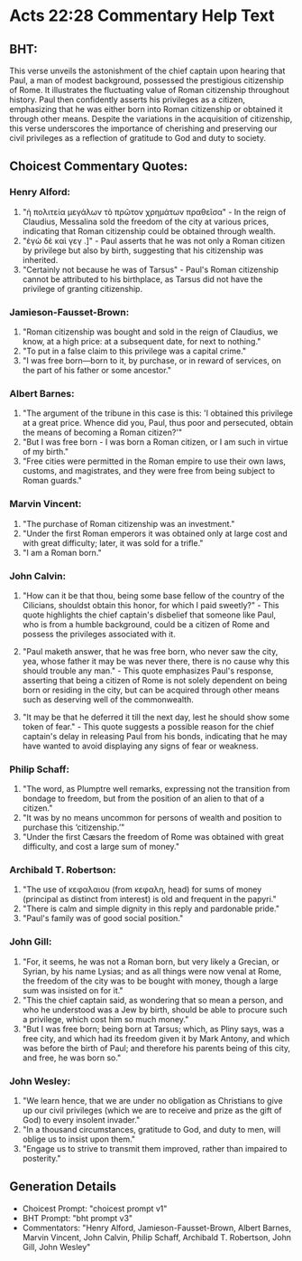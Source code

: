 # Acts 22:28 Commentary Help Text

## BHT:
This verse unveils the astonishment of the chief captain upon hearing that Paul, a man of modest background, possessed the prestigious citizenship of Rome. It illustrates the fluctuating value of Roman citizenship throughout history. Paul then confidently asserts his privileges as a citizen, emphasizing that he was either born into Roman citizenship or obtained it through other means. Despite the variations in the acquisition of citizenship, this verse underscores the importance of cherishing and preserving our civil privileges as a reflection of gratitude to God and duty to society.

## Choicest Commentary Quotes:
### Henry Alford:
1. "ἡ πολιτεία μεγάλων τὸ πρῶτον χρημάτων πραθεῖσα" - In the reign of Claudius, Messalina sold the freedom of the city at various prices, indicating that Roman citizenship could be obtained through wealth.
2. "ἐγὼ δὲ καὶ γεγ  .]" - Paul asserts that he was not only a Roman citizen by privilege but also by birth, suggesting that his citizenship was inherited.
3. "Certainly not because he was of Tarsus" - Paul's Roman citizenship cannot be attributed to his birthplace, as Tarsus did not have the privilege of granting citizenship.

### Jamieson-Fausset-Brown:
1. "Roman citizenship was bought and sold in the reign of Claudius, we know, at a high price: at a subsequent date, for next to nothing."
2. "To put in a false claim to this privilege was a capital crime."
3. "I was free born—born to it, by purchase, or in reward of services, on the part of his father or some ancestor."

### Albert Barnes:
1. "The argument of the tribune in this case is this: 'I obtained this privilege at a great price. Whence did you, Paul, thus poor and persecuted, obtain the means of becoming a Roman citizen?'" 
2. "But I was free born - I was born a Roman citizen, or I am such in virtue of my birth." 
3. "Free cities were permitted in the Roman empire to use their own laws, customs, and magistrates, and they were free from being subject to Roman guards."

### Marvin Vincent:
1. "The purchase of Roman citizenship was an investment."
2. "Under the first Roman emperors it was obtained only at large cost and with great difficulty; later, it was sold for a trifle."
3. "I am a Roman born."

### John Calvin:
1. "How can it be that thou, being some base fellow of the country of the Cilicians, shouldst obtain this honor, for which I paid sweetly?" - This quote highlights the chief captain's disbelief that someone like Paul, who is from a humble background, could be a citizen of Rome and possess the privileges associated with it.

2. "Paul maketh answer, that he was free born, who never saw the city, yea, whose father it may be was never there, there is no cause why this should trouble any man." - This quote emphasizes Paul's response, asserting that being a citizen of Rome is not solely dependent on being born or residing in the city, but can be acquired through other means such as deserving well of the commonwealth.

3. "It may be that he deferred it till the next day, lest he should show some token of fear." - This quote suggests a possible reason for the chief captain's delay in releasing Paul from his bonds, indicating that he may have wanted to avoid displaying any signs of fear or weakness.

### Philip Schaff:
1. "The word, as Plumptre well remarks, expressing not the transition from bondage to freedom, but from the position of an alien to that of a citizen."
2. "It was by no means uncommon for persons of wealth and position to purchase this ‘citizenship.’"
3. "Under the first Cæsars the freedom of Rome was obtained with great difficulty, and cost a large sum of money."

### Archibald T. Robertson:
1. "The use of κεφαλαιου (from κεφαλη, head) for sums of money (principal as distinct from interest) is old and frequent in the papyri."
2. "There is calm and simple dignity in this reply and pardonable pride."
3. "Paul's family was of good social position."

### John Gill:
1. "For, it seems, he was not a Roman born, but very likely a Grecian, or Syrian, by his name Lysias; and as all things were now venal at Rome, the freedom of the city was to be bought with money, though a large sum was insisted on for it."
2. "This the chief captain said, as wondering that so mean a person, and who he understood was a Jew by birth, should be able to procure such a privilege, which cost him so much money."
3. "But I was free born; being born at Tarsus; which, as Pliny says, was a free city, and which had its freedom given it by Mark Antony, and which was before the birth of Paul; and therefore his parents being of this city, and free, he was born so."

### John Wesley:
1. "We learn hence, that we are under no obligation as Christians to give up our civil privileges (which we are to receive and prize as the gift of God) to every insolent invader."
2. "In a thousand circumstances, gratitude to God, and duty to men, will oblige us to insist upon them."
3. "Engage us to strive to transmit them improved, rather than impaired to posterity."


## Generation Details
- Choicest Prompt: "choicest prompt v1"
- BHT Prompt: "bht prompt v3"
- Commentators: "Henry Alford, Jamieson-Fausset-Brown, Albert Barnes, Marvin Vincent, John Calvin, Philip Schaff, Archibald T. Robertson, John Gill, John Wesley"
